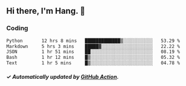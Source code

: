 ## Hi there, I'm Hang. 👋

### Coding

<!--START_SECTION:waka-->

```txt
Python       12 hrs 8 mins   █████████████▒░░░░░░░░░░░   53.29 %
Markdown     5 hrs 3 mins    █████▓░░░░░░░░░░░░░░░░░░░   22.22 %
JSON         1 hr 51 mins    ██░░░░░░░░░░░░░░░░░░░░░░░   08.19 %
Bash         1 hr 12 mins    █▒░░░░░░░░░░░░░░░░░░░░░░░   05.32 %
Text         1 hr 5 mins     █▒░░░░░░░░░░░░░░░░░░░░░░░   04.78 %
```

<!--END_SECTION:waka-->

##### ✓ Automatically updated by [GitHub Action](https://github.com/huhuhang/huhuhang/actions).
